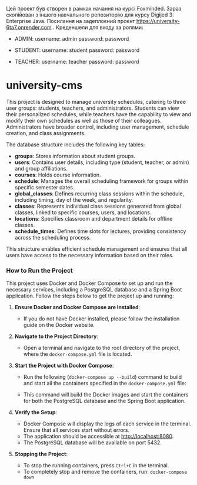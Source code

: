 Цей проект був створен в рамках начання на курсі Foxminded. Зараз скопійован з іншого навчального репозиторію для курсу Digijed 3: Enterprise Java. Посилання на задеплоєний проект https://university-6ta7.onrender.com . 
Креденшели для входу за ролями:
- ADMIN:
username: admin
password: password

- STUDENT:
username: student
password: password

- TEACHER:
username: teacher
password: password

# university-cms

This project is designed to manage university schedules, catering to three user groups: students, teachers, and
administrators. Students can view their personalized schedules, while teachers have the capability to view and modify
their own schedules as well as those of their colleagues. Administrators have broader control, including user
management, schedule creation, and class assignments.

The database structure includes the following key tables:

- **groups**: Stores information about student groups.
- **users**: Contains user details, including type (student, teacher, or admin) and group affiliations.
- **courses**: Holds course information.
- **schedule**: Manages the overall scheduling framework for groups within specific semester dates.
- **global_classes**: Defines recurring class sessions within the schedule, including timing, day of the week, and
  regularity.
- **classes**: Represents individual class sessions generated from global classes, linked to specific courses, users,
  and locations.
- **locations**: Specifies classroom and department details for offline classes.
- **schedule_times**: Defines time slots for lectures, providing consistency across the scheduling process.

This structure enables efficient schedule management and ensures that all users have access to the necessary information
based on their roles.

### How to Run the Project

This project uses Docker and Docker Compose to set up and run the necessary services, including a PostgreSQL database
and a Spring Boot application. Follow the steps below to get the project up and running:

1. **Ensure Docker and Docker Compose are Installed**:
   - If you do not have Docker installed, please follow the installation guide on the Docker website.

2. **Navigate to the Project Directory**:
   - Open a terminal and navigate to the root directory of the project, where the `docker-compose.yml` file is located.

3. **Start the Project with Docker Compose**:
   - Run the following (```docker-compose up --build```) command to build and start all the containers specified in
     the `docker-compose.yml` file:

   - This command will build the Docker images and start the containers for both the PostgreSQL database and the Spring
     Boot application.

4. **Verify the Setup**:
   - Docker Compose will display the logs of each service in the terminal. Ensure that all services start without
     errors.
   - The application should be accessible at [http://localhost:8080](http://localhost:8080).
   - The PostgreSQL database will be available on port 5432.

5. **Stopping the Project**:
   - To stop the running containers, press `Ctrl+C` in the terminal.
   - To completely stop and remove the containers, run: ``` docker-compose down ```
